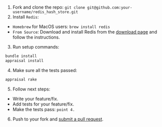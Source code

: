 1. Fork and clone the repo:
`git clone git@github.com:your-username/redis_hash_store.git`
2. Install `Redis`:
 * `Homebrew` for MacOS users:
  `brew install redis`
 * `From Source`:
  Download and install Redis from the [download page](http://redis.io/download) and follow the instructions.
3. Run setup commands:
```bash
bundle install
appraisal install
```
4. Make sure all the tests passed:
```bash
appraisal rake
```
5. Follow next steps: 
  * Write your feature/fix.
  * Add tests for your feature/fix.
  * Make the tests pass: `point 4.`

6. Push to your fork and [submit a pull request](https://github.com/mrsool/redis_hash_store/compare/).
